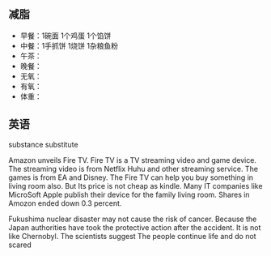 ## 减脂 ##
* 早餐：1碗面 1个鸡蛋 1个馅饼
* 中餐：1手抓饼 1烧饼 1杂粮鱼粉
* 午茶：
* 晚餐：
* 无氧：
* 有氧：
* 体重：


## 英语 ##
substance substitute


Amazon unveils Fire TV.
Fire TV is a TV streaming video and game device.
The streaming video is from Netflix Huhu and other streaming service.
The games is from EA and Disney.
The Fire TV can help you buy something in living room also.
But Its price is not cheap as kindle.
Many IT companies like MicroSoft Apple publish their device for the family living
room.
Shares in Amozon ended down 0.3 percent.


Fukushima nuclear disaster may not cause the risk of cancer.
Because the Japan authorities have took the protective action after the accident.
It is not like Chernobyl.
The scientists suggest The people continue life and do not scared





